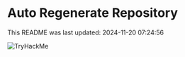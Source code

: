 # Auto Regenerate Repository

This README was last updated: 2024-11-20 07:24:56

 ![TryHackMe](https://tryhackme.com/badge/533634)